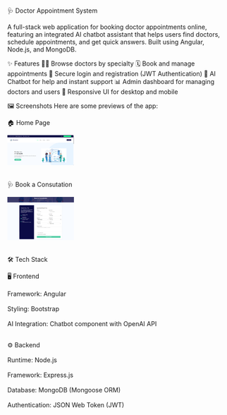 🩺 Doctor Appointment System

A full-stack web application for booking doctor appointments online, featuring an integrated AI chatbot assistant that helps users find doctors, schedule appointments, and get quick answers.
Built using Angular, Node.js, and MongoDB.

✨ Features
👨‍⚕️ Browse doctors by specialty
🗓️ Book and manage appointments
🔐 Secure login and registration (JWT Authentication)
💬 AI Chatbot for help and instant support
📊 Admin dashboard for managing doctors and users
📱 Responsive UI for desktop and mobile

🖼️ Screenshots
Here are some previews of the app:

🏠 Home Page

<img src="src/assets/images/Screenshot 2025-10-31 151518.png" width="30%" /><br /> <br />

🩺 Book a Consutation 

<img src="src/assets/images/Screenshot 2025-10-31 151723.png" width="30%" /><br /> <br />

🛠️ Tech Stack

🖥️ Frontend<br /> <br />
Framework: Angular <br /> <br />
Styling: Bootstrap  <br /> <br />
AI Integration: Chatbot component with OpenAI API <br /> <br />

⚙️ Backend<br /> <br />
Runtime: Node.js <br /> <br />
Framework: Express.js <br /> <br />
Database: MongoDB (Mongoose ORM) <br /> <br />
Authentication: JSON Web Token (JWT)

